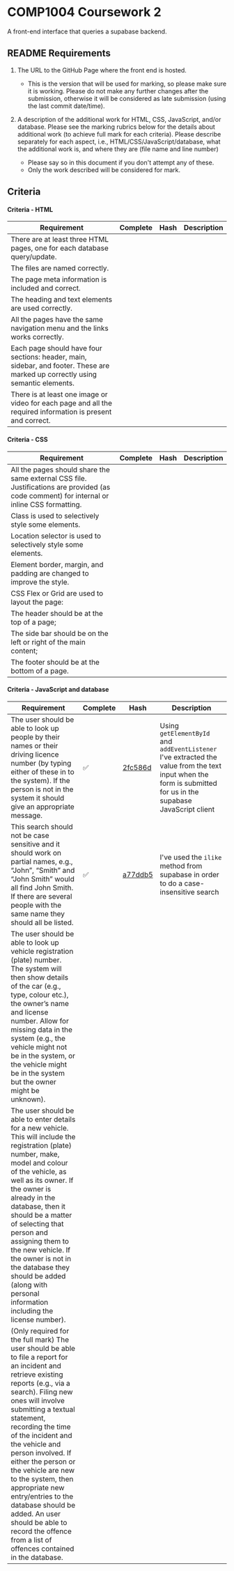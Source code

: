 # COMP1004 Coursework 2

A front-end interface that queries a supabase backend.

## README Requirements

1. The URL to the GitHub Page where the front end is hosted.
   - This is the version that will be used for marking, so please make sure it is working.
     Please do not make any further changes after the submission, otherwise it will be considered
     as late submission (using the last commit date/time).
2. A description of the additional work for HTML, CSS, JavaScript, and/or database. Please see the marking rubrics below for the details about additional work (to achieve full mark
   for each criteria). Please describe separately for each aspect, i.e., HTML/CSS/JavaScript/database, what the additional work is, and where they are (file name and line number)

   - Please say so in this document if you don't attempt any of these.
   - Only the work described will be considered for mark.

## Criteria

#### Criteria - HTML

| Requirement                                                                                                                    | Complete | Hash | Description |
| ------------------------------------------------------------------------------------------------------------------------------ | -------- | ---- | ----------- |
| There are at least three HTML pages, one for each database query/update.                                                       |          |      |             |
| The files are named correctly.                                                                                                 |          |      |             |
| The page meta information is included and correct.                                                                             |          |      |             |
| The heading and text elements are used correctly.                                                                              |          |      |             |
| All the pages have the same navigation menu and the links works correctly.                                                     |          |      |             |
| Each page should have four sections: header, main, sidebar, and footer. These are marked up correctly using semantic elements. |          |      |             |
| There is at least one image or video for each page and all the required information is present and correct.                    |          |      |             |

#### Criteria - CSS

| Requirement                                                                                                                                 | Complete | Hash | Description |
| ------------------------------------------------------------------------------------------------------------------------------------------- | -------- | ---- | ----------- |
| All the pages should share the same external CSS file. Justifications are provided (as code comment) for internal or inline CSS formatting. |          |      |             |
| Class is used to selectively style some elements.                                                                                           |          |      |             |
| Location selector is used to selectively style some elements.                                                                               |          |      |             |
| Element border, margin, and padding are changed to improve the style.                                                                       |          |      |             |
| CSS Flex or Grid are used to layout the page:                                                                                               |          |      |             |
| The header should be at the top of a page;                                                                                                  |          |      |             |
| The side bar should be on the left or right of the main content;                                                                            |          |      |             |
| The footer should be at the bottom of a page.                                                                                               |          |      |             |

#### Criteria - JavaScript and database

| Requirement                                                                                                                                                                                                                                                                                                                                                                                                                                                                                                        | Complete | Hash                                                                                                                | Description                                                                                                                                                    |
| ------------------------------------------------------------------------------------------------------------------------------------------------------------------------------------------------------------------------------------------------------------------------------------------------------------------------------------------------------------------------------------------------------------------------------------------------------------------------------------------------------------------ | -------- | ------------------------------------------------------------------------------------------------------------------- | -------------------------------------------------------------------------------------------------------------------------------------------------------------- |
| The user should be able to look up people by their names or their driving licence number (by typing either of these in to the system). If the person is not in the system it should give an appropriate message.                                                                                                                                                                                                                                                                                                   | ✅       | [2fc586d](https://github.com/Ben-Bromley/UON-COMP1004-Coursework-2/commit/2fc586d900807f11b5b12606829d44175c753e9a) | Using `getElementById` and `addEventListener` I've extracted the value from the text input when the form is submitted for us in the supabase JavaScript client |
| This search should not be case sensitive and it should work on partial names, e.g., “John”, “Smith” and “John Smith” would all find John Smith. If there are several people with the same name they should all be listed.                                                                                                                                                                                                                                                                                          | ✅       | [a77ddb5](https://github.com/Ben-Bromley/UON-COMP1004-Coursework-2/commit/a77ddb518b45a11f8dbb24a2b105b3e9af1020d0) | I've used the `ilike` method from supabase in order to do a case-insensitive search                                                                            |
| The user should be able to look up vehicle registration (plate) number. The system will then show details of the car (e.g., type, colour etc.), the ownerʼs name and license number. Allow for missing data in the system (e.g., the vehicle might not be in the system, or the vehicle might be in the system but the owner might be unknown).                                                                                                                                                                    |          |                                                                                                                     |                                                                                                                                                                |
| The user should be able to enter details for a new vehicle. This will include the registration (plate) number, make, model and colour of the vehicle, as well as its owner. If the owner is already in the database, then it should be a matter of selecting that person and assigning them to the new vehicle. If the owner is not in the database they should be added (along with personal information including the license number).                                                                           |          |                                                                                                                     |                                                                                                                                                                |
| (Only required for the full mark) The user should be able to file a report for an incident and retrieve existing reports (e.g., via a search). Filing new ones will involve submitting a textual statement, recording the time of the incident and the vehicle and person involved. If either the person or the vehicle are new to the system, then appropriate new entry/entries to the database should be added. An user should be able to record the offence from a list of offences contained in the database. |          |                                                                                                                     |                                                                                                                                                                |
